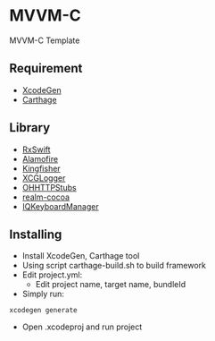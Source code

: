 # MVVM-C

MVVM-C Template

  

## Requirement

- [XcodeGen](https://github.com/yonaskolb/XcodeGen)
- [Carthage](https://github.com/Carthage/Carthage)

## Library
- [RxSwift](https://github.com/ReactiveX/RxSwift)
- [Alamofire](https://github.com/Alamofire/Alamofire)
- [Kingfisher](https://github.com/onevcat/Kingfisher)
- [XCGLogger](https://github.com/DaveWoodCom/XCGLogger)
- [OHHTTPStubs](https://github.com/AliSoftware/OHHTTPStubs)
- [realm-cocoa](https://github.com/realm/realm-cocoa)
- [IQKeyboardManager](https://github.com/hackiftekhar/IQKeyboardManager)

## Installing

- Install XcodeGen, Carthage tool
- Using script carthage-build.sh to build framework
- Edit project.yml:
	- Edit project name, target name, bundleId
- Simply run:
```
xcodegen generate
```
- Open .xcodeproj and run project
